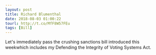 ```yaml
---
layout: post
title: Richard Blumenthal
date: 2018-08-03 01:00:22
tourl: http://t.co/MfF8W57FEu
tags: [Bill]
---
```

Let's immediately pass the crushing sanctions bill introduced this weekwhich includes my Defending the Integrity of Voting Systems Act.